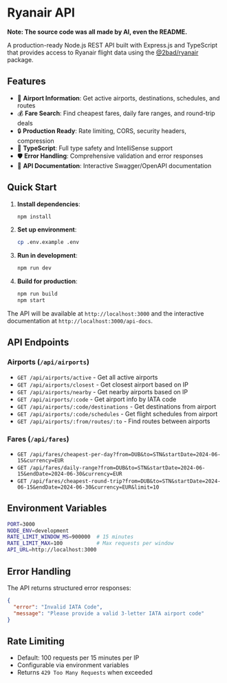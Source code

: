 # Ryanair API

**Note: The source code was all made by AI, even the README.**

A production-ready Node.js REST API built with Express.js and TypeScript that provides access to Ryanair flight data using the [@2bad/ryanair](https://github.com/2BAD/ryanair) package.

## Features

- 🛫 **Airport Information**: Get active airports, destinations, schedules, and routes
- 💰 **Fare Search**: Find cheapest fares, daily fare ranges, and round-trip deals
- 🔒 **Production Ready**: Rate limiting, CORS, security headers, compression
- 📝 **TypeScript**: Full type safety and IntelliSense support
- 🛡️ **Error Handling**: Comprehensive validation and error responses
- 📖 **API Documentation**: Interactive Swagger/OpenAPI documentation

## Quick Start

1. **Install dependencies**:

   ```bash
   npm install
   ```

2. **Set up environment**:

   ```bash
   cp .env.example .env
   ```

3. **Run in development**:

   ```bash
   npm run dev
   ```

4. **Build for production**:
   ```bash
   npm run build
   npm start
   ```

The API will be available at `http://localhost:3000` and the interactive documentation at `http://localhost:3000/api-docs`.

## API Endpoints

### Airports (`/api/airports`)

- `GET /api/airports/active` - Get all active airports
- `GET /api/airports/closest` - Get closest airport based on IP
- `GET /api/airports/nearby` - Get nearby airports based on IP
- `GET /api/airports/:code` - Get airport info by IATA code
- `GET /api/airports/:code/destinations` - Get destinations from airport
- `GET /api/airports/:code/schedules` - Get flight schedules from airport
- `GET /api/airports/:from/routes/:to` - Find routes between airports

### Fares (`/api/fares`)

- `GET /api/fares/cheapest-per-day?from=DUB&to=STN&startDate=2024-06-15&currency=EUR`
- `GET /api/fares/daily-range?from=DUB&to=STN&startDate=2024-06-15&endDate=2024-06-30&currency=EUR`
- `GET /api/fares/cheapest-round-trip?from=DUB&to=STN&startDate=2024-06-15&endDate=2024-06-30&currency=EUR&limit=10`


## Environment Variables

```bash
PORT=3000
NODE_ENV=development
RATE_LIMIT_WINDOW_MS=900000  # 15 minutes
RATE_LIMIT_MAX=100           # Max requests per window
API_URL=http://localhost:3000
```

## Error Handling

The API returns structured error responses:

```json
{
  "error": "Invalid IATA Code",
  "message": "Please provide a valid 3-letter IATA airport code"
}
```

## Rate Limiting

- Default: 100 requests per 15 minutes per IP
- Configurable via environment variables
- Returns `429 Too Many Requests` when exceeded
